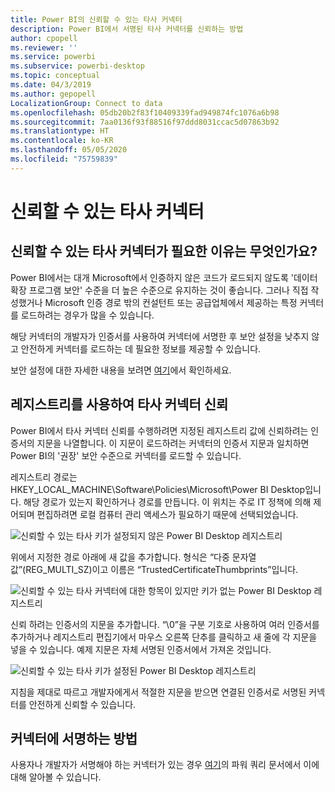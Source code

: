 ```yaml
---
title: Power BI의 신뢰할 수 있는 타사 커넥터
description: Power BI에서 서명된 타사 커넥터를 신뢰하는 방법
author: cpopell
ms.reviewer: ''
ms.service: powerbi
ms.subservice: powerbi-desktop
ms.topic: conceptual
ms.date: 04/3/2019
ms.author: gepopell
LocalizationGroup: Connect to data
ms.openlocfilehash: 05db20b2f83f10409339fad949874fc1076a6b98
ms.sourcegitcommit: 7aa0136f93f88516f97ddd8031ccac5d07863b92
ms.translationtype: HT
ms.contentlocale: ko-KR
ms.lasthandoff: 05/05/2020
ms.locfileid: "75759839"
---
```

# <a name="trusted-third-party-connectors"></a>신뢰할 수 있는 타사 커넥터

## <a name="why-do-you-need-trusted-third-party-connectors"></a>신뢰할 수 있는 타사 커넥터가 필요한 이유는 무엇인가요?

Power BI에서는 대개 Microsoft에서 인증하지 않은 코드가 로드되지 않도록 '데이터 확장 프로그램 보안' 수준을 더 높은 수준으로 유지하는 것이 좋습니다. 그러나 직접 작성했거나 Microsoft 인증 경로 밖의 컨설턴트 또는 공급업체에서 제공하는 특정 커넥터를 로드하려는 경우가 많을 수 있습니다.

해당 커넥터의 개발자가 인증서를 사용하여 커넥터에 서명한 후 보안 설정을 낮추지 않고 안전하게 커넥터를 로드하는 데 필요한 정보를 제공할 수 있습니다.

보안 설정에 대한 자세한 내용을 보려면 [여기](https://docs.microsoft.com/power-bi/desktop-connector-extensibility)에서 확인하세요.

## <a name="using-the-registry-to-trust-third-party-connectors"></a>레지스트리를 사용하여 타사 커넥터 신뢰

Power BI에서 타사 커넥터 신뢰를 수행하려면 지정된 레지스트리 값에 신뢰하려는 인증서의 지문을 나열합니다. 이 지문이 로드하려는 커넥터의 인증서 지문과 일치하면 Power BI의 '권장' 보안 수준으로 커넥터를 로드할 수 있습니다. 

레지스트리 경로는 HKEY_LOCAL_MACHINE\Software\Policies\Microsoft\Power BI Desktop입니다. 해당 경로가 있는지 확인하거나 경로를 만듭니다. 이 위치는 주로 IT 정책에 의해 제어되며 편집하려면 로컬 컴퓨터 관리 액세스가 필요하기 때문에 선택되었습니다. 

![신뢰할 수 있는 타사 키가 설정되지 않은 Power BI Desktop 레지스트리](media/desktop-trusted-third-party-connectors/desktoptrustedthird1.png)

위에서 지정한 경로 아래에 새 값을 추가합니다. 형식은 “다중 문자열 값”(REG_MULTI_SZ)이고 이름은 “TrustedCertificateThumbprints”입니다. 

![신뢰할 수 있는 타사 커넥터에 대한 항목이 있지만 키가 없는 Power BI Desktop 레지스트리](media/desktop-trusted-third-party-connectors/desktoptrustedthird2.png)

신뢰 하려는 인증서의 지문을 추가합니다. “\0”을 구분 기호로 사용하여 여러 인증서를 추가하거나 레지스트리 편집기에서 마우스 오른쪽 단추를 클릭하고 새 줄에 각 지문을 넣을 수 있습니다. 예제 지문은 자체 서명된 인증서에서 가져온 것입니다. 

 ![신뢰할 수 있는 타사 키가 설정된 Power BI Desktop 레지스트리](media/desktop-trusted-third-party-connectors/desktoptrustedthird3.png)

지침을 제대로 따르고 개발자에게서 적절한 지문을 받으면 연결된 인증서로 서명된 커넥터를 안전하게 신뢰할 수 있습니다.

## <a name="how-to-sign-connectors"></a>커넥터에 서명하는 방법

사용자나 개발자가 서명해야 하는 커넥터가 있는 경우 [여기](https://docs.microsoft.com/power-query/handlingconnectorsigning)의 파워 쿼리 문서에서 이에 대해 알아볼 수 있습니다.
